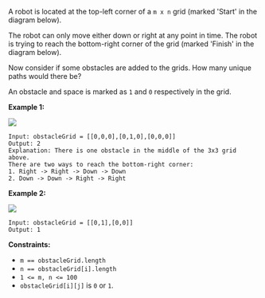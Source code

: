 A robot is located at the top-left corner of a `m x n` grid (marked 'Start' in
the diagram below).

The robot can only move either down or right at any point in time. The robot
is trying to reach the bottom-right corner of the grid (marked 'Finish' in the
diagram below).

Now consider if some obstacles are added to the grids. How many unique paths
would there be?

An obstacle and space is marked as `1` and `0` respectively in the grid.



**Example 1:**

![](https://assets.leetcode.com/uploads/2020/11/04/robot1.jpg)

    
    
    Input: obstacleGrid = [[0,0,0],[0,1,0],[0,0,0]]
    Output: 2
    Explanation: There is one obstacle in the middle of the 3x3 grid above.
    There are two ways to reach the bottom-right corner:
    1. Right -> Right -> Down -> Down
    2. Down -> Down -> Right -> Right
    

**Example 2:**

![](https://assets.leetcode.com/uploads/2020/11/04/robot2.jpg)

    
    
    Input: obstacleGrid = [[0,1],[0,0]]
    Output: 1
    



**Constraints:**

  * `m == obstacleGrid.length`
  * `n == obstacleGrid[i].length`
  * `1 <= m, n <= 100`
  * `obstacleGrid[i][j]` is `0` or `1`.

